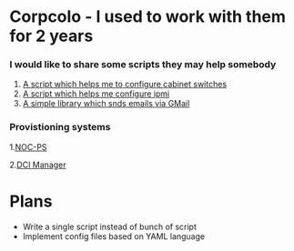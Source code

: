 # Corpcolo - I used to work with them for 2 years


### I would like to share some scripts they may help somebody
1. [A script which helps me to configure cabinet switches](/cabinetswitches)
2. [A script which helps me configure ipmi](/ipmi)
3. [A simple library which snds emails via GMail](https://github.com/efimlosev/corpcolo/blob/master/emailsend.py)

### Provistioning systems
1.[NOC-PS](/noc-ps)

2.[DCI Manager](/dcim)
# Plans
* Write a single script instead of bunch of script
* Implement config files based on YAML language
